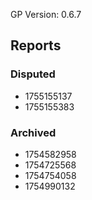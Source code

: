 GP Version: 0.6.7

## Reports

### Disputed

- 1755155137
- 1755155383

### Archived

- 1754582958
- 1754725568
- 1754754058
- 1754990132
